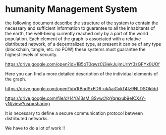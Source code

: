 # humanity Management System


the following document describe the structure of the system to contain the necessary and sufficient information to guarantee to all the inhabitants of the earth, the well-being currently reached only by a part of the world population. 
Each element of the graph is associated with a relative distributed network, of a decentralized type, at present it can be of any type (blockchain, tangle, etc. no POW) these systems must guarantee the highest levels of security. 

https://drive.google.com/open?id=1B5oT0qwzCj3iekJujmUrhY3zGFYx0UOf

Here you can find a more detailed description of the individual elements of the graph. 

https://drive.google.com/open?id=1tBndSxFD6-okAaiGxkT4Iz9NLDSOlddd

https://drive.google.com/file/d/14Ya13sM_8SvwcYgYqrexub9eICXsY-yN/view?usp=sharing


 It is necessary to define a secure communication protocol between distributed networks.

We have to do a lot of work !!
